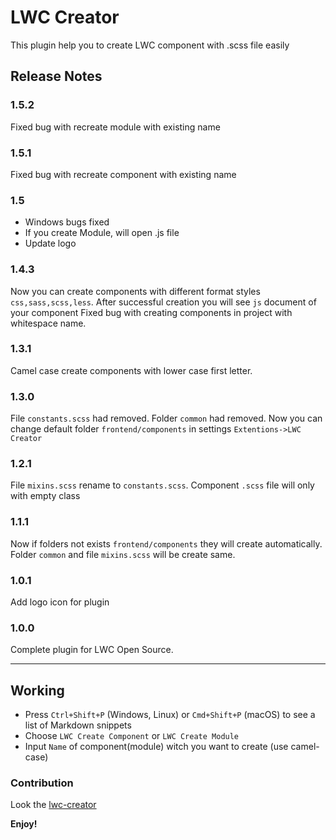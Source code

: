 # LWC Creator

This plugin help you to create LWC component with .scss file easily

## Release Notes

### 1.5.2
Fixed bug with recreate module with existing name

### 1.5.1
Fixed bug with recreate component with existing name

### 1.5

- Windows bugs fixed
- If you create Module, will open .js file
- Update logo

### 1.4.3

Now you can create components with different format styles `css,sass,scss,less`.
After successful creation you will see `js` document of your component
Fixed bug with creating components in project with whitespace name.

### 1.3.1

Camel case create components with lower case first letter.

### 1.3.0

File `constants.scss` had removed.
Folder `common` had removed.
Now you can change default folder `frontend/components` in settings `Extentions->LWC Creator`

### 1.2.1

File `mixins.scss` rename to `constants.scss`.
Component `.scss` file will only with empty class

### 1.1.1

Now if folders not exists `frontend/components` they will create automatically. Folder `common` and file `mixins.scss` will be create same.

### 1.0.1

Add logo icon for plugin

### 1.0.0

Complete plugin for LWC Open Source.

-----------------------------------------------------------------------------------------------------------

## Working

* Press `Ctrl+Shift+P` (Windows, Linux) or `Cmd+Shift+P` (macOS) to see a list of Markdown snippets
* Choose `LWC Create Component` or `LWC Create Module`
* Input `Name` of component(module) witch you want to create (use camel-case)


### Contribution

Look the [lwc-creator](https://github.com/zankoav/LWC-Creator) 

**Enjoy!**
